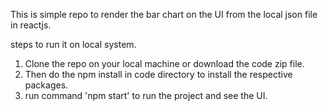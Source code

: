 This is simple repo to render the bar chart on the UI from the local json file in reactjs.

steps to run it on local system.
1) Clone the repo on your local machine or download the code zip file.
2) Then do the npm install in code directory to install the respective packages.
3) run command 'npm start' to run the project and see the UI.
